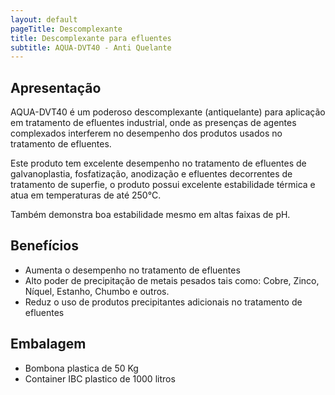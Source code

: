 ```yaml
---
layout: default
pageTitle: Descomplexante
title: Descomplexante para efluentes
subtitle: AQUA-DVT40 - Anti Quelante
---
```


## Apresentação

AQUA-DVT40 é um poderoso descomplexante (antiquelante) para aplicação em tratamento de efluentes industrial, onde as presenças de agentes complexados interferem no desempenho dos produtos usados no tratamento de efluentes. 

Este produto tem excelente desempenho no tratamento de efluentes de galvanoplastia, fosfatização, anodização e efluentes decorrentes de tratamento de superfie, o produto possui excelente estabilidade térmica e atua em temperaturas de até 250°C.

Também demonstra boa estabilidade mesmo em altas faixas de pH.

## Benefícios

- Aumenta o desempenho no tratamento de efluentes
- Alto poder de precipitação de metais pesados tais como: Cobre, Zinco, Níquel, Estanho, Chumbo e outros.
- Reduz o uso de produtos precipitantes adicionais no tratamento de efluentes

## Embalagem

- Bombona plastica de 50 Kg
- Container IBC plastico de 1000 litros
